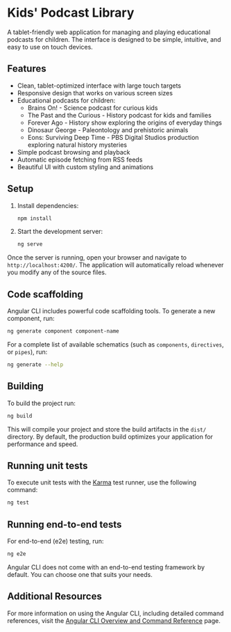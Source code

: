# Kids' Podcast Library

A tablet-friendly web application for managing and playing educational podcasts for children. The interface is designed to be simple, intuitive, and easy to use on touch devices.

## Features

- Clean, tablet-optimized interface with large touch targets
- Responsive design that works on various screen sizes
- Educational podcasts for children:
  - Brains On! - Science podcast for curious kids
  - The Past and the Curious - History podcast for kids and families
  - Forever Ago - History show exploring the origins of everyday things
  - Dinosaur George - Paleontology and prehistoric animals
  - Eons: Surviving Deep Time - PBS Digital Studios production exploring natural history mysteries
- Simple podcast browsing and playback
- Automatic episode fetching from RSS feeds
- Beautiful UI with custom styling and animations

## Setup

1. Install dependencies:
   ```bash
   npm install
   ```

2. Start the development server:
   ```bash
   ng serve
   ```

Once the server is running, open your browser and navigate to `http://localhost:4200/`. The application will automatically reload whenever you modify any of the source files.

## Code scaffolding

Angular CLI includes powerful code scaffolding tools. To generate a new component, run:

```bash
ng generate component component-name
```

For a complete list of available schematics (such as `components`, `directives`, or `pipes`), run:

```bash
ng generate --help
```

## Building

To build the project run:

```bash
ng build
```

This will compile your project and store the build artifacts in the `dist/` directory. By default, the production build optimizes your application for performance and speed.

## Running unit tests

To execute unit tests with the [Karma](https://karma-runner.github.io) test runner, use the following command:

```bash
ng test
```

## Running end-to-end tests

For end-to-end (e2e) testing, run:

```bash
ng e2e
```

Angular CLI does not come with an end-to-end testing framework by default. You can choose one that suits your needs.

## Additional Resources

For more information on using the Angular CLI, including detailed command references, visit the [Angular CLI Overview and Command Reference](https://angular.dev/tools/cli) page.
